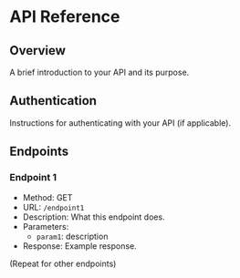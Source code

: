 # API Reference

## Overview

A brief introduction to your API and its purpose.

## Authentication

Instructions for authenticating with your API (if applicable).

## Endpoints

### Endpoint 1

- Method: GET
- URL: `/endpoint1`
- Description: What this endpoint does.
- Parameters:
  - `param1`: description
- Response: Example response.

(Repeat for other endpoints)
